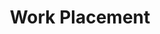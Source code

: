 ---
title: "Work Placement"
layout: none
level:  "Avanti Media"
bottom:  "July/August 2018"
symbol: "achieve/sop.png"
uniquecolour: "(0,0,0,1)"
categories: achievement
---